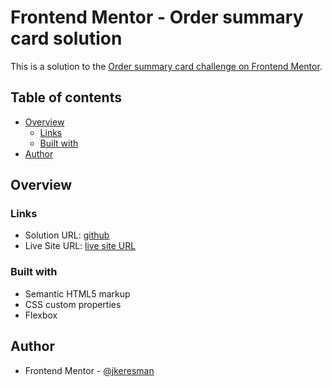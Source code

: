 # Frontend Mentor - Order summary card solution

This is a solution to the [Order summary card challenge on Frontend Mentor](https://www.frontendmentor.io/challenges/order-summary-component-QlPmajDUj).  

## Table of contents

- [Overview](#overview)
  - [Links](#links)
  - [Built with](#built-with)
- [Author](#author)

## Overview

### Links

- Solution URL: [github](https://github.com/jkeresman/Order-summar-card-challenge-with-frontend-mentor.git)
- Live Site URL: [live site URL](https://jkeresman.github.io/Order-summary-card-challenge-with-frontend-mentor/)


### Built with

- Semantic HTML5 markup
- CSS custom properties
- Flexbox


## Author

- Frontend Mentor - [@jkeresman](https://www.frontendmentor.io/profile/jkeresman")

